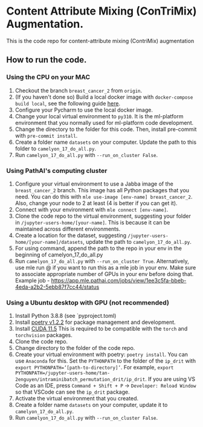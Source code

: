# Content Attribute Mixing (ConTriMix) Augmentation.
This is the code repo for content-attribute mixing (ContriMix) augmentation

## How to run the code.
### Using the CPU on your MAC
1. Checkout the branch `breast_cancer_2` from `origin`.
2. (If you haven't done so) Build a local docker image with `docker-compose build local`, see the following guide [here](https://confluence.services.pathai.com/display/MLPLATFORM/Tutorial%3A+Local+Development).
3. Configure your Pycharm to use the local docker image.
4. Change your local virtual environment to `py310`. It is the ml-platform environment that you normally used for ml-platform code development.
5. Change the directory to the folder for this code. Then, install pre-commit with `pre-commit install`.
6. Create a folder name `datasets` on your computer. Update the path to this folder to `camelyon_17_do_all.py`.
7. Run `camelyon_17_do_all.py` with `--run_on_cluster False`.

### Using PathAI's computing cluster
1. Configure your virtual environment to use a Jabba image of the `breast_cancer_2` branch. This image has all Python packages that you need. You can do this with `mle use-image [env-name] breast_cancer_2`. Also, change your node to 2 at least (4 is better if you can get it).
2. Connect with your environment with `mle connect [env-name]`.
3. Clone the code repo to the virtual environment, suggesting your folder in `/jupyter-users-home/[your-name]`. This is because it can be maintained across
different environments.
4. Create a location for the dataset, suggesting `/jupyter-users-home/[your-name]/datasets`, update the path to `camelyon_17_do_all.py`.
5. For using <mle run> command, append the path to the repo in your env in the beginning of camelyon_17_do_all.py
6. Run `camelyon_17_do_all.py` with `--run_on_cluster True`. Alternatively, use mle run <env name> @<local path to camelyon_17_do_all.py> if you want to run this as a mle job in your env. Make sure to associate appropriate number of GPUs in your env before doing that.
Example job - https://app.mle.pathai.com/jobs/view/1ee3c5fa-bbeb-4eda-a2b2-5ebb87f7cc44/status


### Using a Ubuntu desktop with GPU (not recommended)
1. Install Python 3.8.8 (see `pyproject.toml)
2. Install [poetry v1.2.2](https://python-poetry.org/docs/#installing-with-the-official-installer) for package management and development.
3. Install [CUDA 11.5](https://developer.nvidia.com/cuda-11-5-0-download-archive?target_os=Linux&target_arch=x86_64&Distribution=Ubuntu&target_version=20.04&target_type=deb_local)
This is required to be compatible with the `torch` and `torchvision` packages.
4. Clone the code repo.
5. Change directory to the folder of the code repo.
6. Create your virtual environment with poetry: `poetry install`. You can use `Anaconda` for this.
Set the `PYTHONPATH` to the folder of the `ip_drit` with `export PYTHONPATH=’[path-to-directory]’`. For example,
`export PYTHONPATH=/jupyter-users-home/tan-2enguyen/intraminibatch_permutation_drit/ip_drit`. If you are using VS Code as an IDE,
press `Command + Shift + P`  ->  `Developer: Reload Window` so that VSCode can see the `ip_drit` package.
7. Activate the virtual environment that you created.
8. Create a folder name `datasets` on your computer, update it to `camelyon_17_do_all.py`.
9. Run `camelyon_17_do_all.py` with `--run_on_cluster False`.



